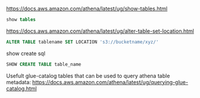 
https://docs.aws.amazon.com/athena/latest/ug/show-tables.html
```sql
show tables
```

https://docs.aws.amazon.com/athena/latest/ug/alter-table-set-location.html
```sql
ALTER TABLE tablename SET LOCATION 's3://bucketname/xyz/'
```

show create sql
```sql
SHOW CREATE TABLE table_name
```

Usefult glue-catalog tables that can be used to query athena table metadata: https://docs.aws.amazon.com/athena/latest/ug/querying-glue-catalog.html
